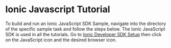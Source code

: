 # Ionic Javascript Tutorial

To build and run an Ionic JavaScript SDK Sample, navigate into the directory of the specific
sample task and follow the steps below.  The Ionic JavaScript SDK is used in all the tutorials.
Go to [Ionic Developer SDK Setup](https://dev.ionic.com/getting-started/sdk-setup) 
then click on the JavaScript icon and the desired browser icon.

